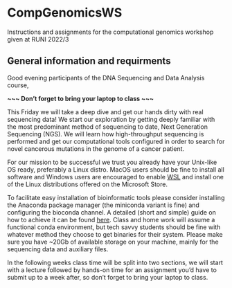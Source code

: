 # CompGenomicsWS
Instructions and assignments for the computational genomics workshop given at RUNI 2022/3

## General information and requirments
Good evening participants of the DNA Sequencing and Data Analysis course,

 **~~~ Don’t forget to bring your laptop to class ~~~**

This Friday we will take a deep dive and get our hands dirty with real sequencing data! We start our exploration by getting deeply familiar with the most predominant method of sequencing to date, Next Generation Sequencing (NGS). We will learn how high-throughput sequencing is performed and get our computational tools configured in order to search for novel cancerous mutations in the genome of a cancer patient.

For our mission to be successful we trust you already have your Unix-like OS ready, preferably a Linux distro. MacOS users should be fine to install all software and Windows users are encouraged to enable [WSL](https://learn.microsoft.com/en-us/windows/wsl/install) and install one of the Linux distributions offered on the Microsoft Store.

To facilitate easy installation of bioinformatic tools please consider installing the Anaconda package manager (the miniconda variant is fine) and configuring the bioconda channel. A detailed (short and simple) guide on how to achieve it can be found [here](https://bioconda.github.io/). Class and home work will assume a functional conda environment, but tech savvy students should be fine with whatever method they choose to get binaries for their system. Please make sure you have ~20Gb of available storage on your machine, mainly for the sequencing data and auxiliary files.

In the following weeks class time will be split into two sections, we will start with a lecture followed by hands-on time for an assignment you’d have to submit up to a week after, so don’t forget to bring your laptop to class.
